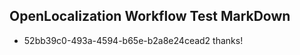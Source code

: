 ## OpenLocalization Workflow Test MarkDown
* 52bb39c0-493a-4594-b65e-b2a8e24cead2 thanks!

<!--HONumber=Aug16_HO3-->


